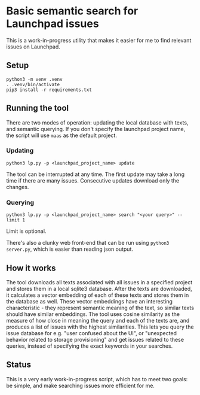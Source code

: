 # Basic semantic search for Launchpad issues

This is a work-in-progress utility that makes it easier for me to find relevant issues on Launchpad.

## Setup
```
python3 -m venv .venv
. .venv/bin/activate
pip3 install -r requirements.txt
```

## Running the tool
There are two modes of operation: updating the local database with texts, and semantic querying. If you don't specify the launchpad project name, the script will use `maas` as the default project.

### Updating
```
python3 lp.py -p <launchpad_project_name> update
```
The tool can be interrupted at any time. The first update may take a long time if there are many issues. Consecutive updates download only the changes.

### Querying
```
python3 lp.py -p <launchpad_project_name> search "<your query>" --limit 1
```
Limit is optional.

There's also a clunky web front-end that can be run using `python3 server.py`, which is easier than reading json output.

## How it works
The tool downloads all texts associated with all issues in a specified project and stores them in a local sqlite3 database. After the texts are downloaded, it calculates a vector embedding of each of these texts and stores them in the database as well. 
These vector embeddings have an interesting characteristic - they represent semantic meaning of the text, so similar texts should have similar embeddings. The tool uses cosine similarity as the measure of how close in meaning the query and each of the texts are,
and produces a list of issues with the highest similarities. This lets you query the issue database for e.g. "user confused about the UI", or "unexpected behavior related to storage provisioning" and get issues related to these queries, instead of
specifying the exact keywords in your searches.

## Status
This is a very early work-in-progress script, which has to meet two goals: be simple, and make searching issues more efficient for me.
